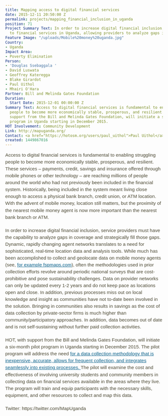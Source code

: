 ```yaml
---
title: Mapping access to digital financial services
date: 2015-12-11 20:50:00 Z
permalink: projects/mapping_financial_inclusion_in_uganda
position: 71
Project Summary Text: In order to increase digital financial inclusion, HOT maps access
  to financial services in Uganda, allowing providers to analyze gaps in coverage.
Feature Image: "/uploads/Mobile%20money%20uganda.jpg"
Country:
- Uganda
Impact Area:
- Poverty Elimination
Person:
- 'Douglas Ssebaggala '
- David Luswata
- Geoffrey Kateregga
- Blake Girardot
- Paul Uithol
- Mhairi O'Hara
Partner: Bill and Melinda Gates Foundation
Duration:
  Start Date: 2015-12-01 00:00:00 Z
Summary Text: Access to digital financial services is fundamental to enabling poor
  people to become more economically stable, prosperous, and resilient. HOT, with
  support from the Bill and Melinda Gates Foundation, will initiate a six-month pilot
  program in Uganda starting in December 2015.
HOT Involvement: Community Development
Link: http://mapuganda.org/
Contact: <a href="https://hotosm.org/users/paul_uithol">Paul Uithol</a>
created: 1449867016
---
```


<p style="transition: background-color 0.2s linear, border-color 0.2s linear, box-shadow 0.2s linear, color 0.2s linear, opacity 0.2s linear, text-shadow 0.2s linear, transform 0.2s linear; margin-top: 0px; margin-bottom: 20px; outline: 0px; font-stretch: inherit; font-size: 15.2px; line-height: 22.04px; font-family: bodyfont, Verdana, Helvetica, Arial, sans-serif; color: #4d4a35;">Access to digital financial services is fundamental to enabling struggling people to become more economically stable, prosperous, and resilient. These services – payments, credit, savings and insurance offered through mobile phones or other technology – are reaching millions of people around the world who had not previously been included in the financial system. Historically, being included in the system meant living close enough to access a physical bank branch, credit union, or ATM location. With the advent of mobile money, location still matters, but the proximity of the nearest mobile money agent is now more important than the nearest bank branch or ATM.</p><p style="transition: background-color 0.2s linear, border-color 0.2s linear, box-shadow 0.2s linear, color 0.2s linear, opacity 0.2s linear, text-shadow 0.2s linear, transform 0.2s linear; margin-top: 0px; margin-bottom: 20px; outline: 0px; font-stretch: inherit; font-size: 15.2px; line-height: 22.04px; font-family: bodyfont, Verdana, Helvetica, Arial, sans-serif; color: #4d4a35;">In order to increase digital financial inclusion, service providers must have the capability to analyze gaps in coverage and strategically fill those gaps. Dynamic, rapidly changing agent networks translates to a need for sophisticated, real-time location data and analysis tools. While much has been accomplished to collect and geolocate data on mobile money agents (see,&nbsp;<a style="transition: background-color 0.2s linear, border-color 0.2s linear, box-shadow 0.2s linear, color 0.2s linear, opacity 0.2s linear, text-shadow 0.2s linear, transform 0.2s linear; border-bottom-width: 1px; border-bottom-style: solid; border-bottom-color: rgba(11, 98, 139, 0); outline: 0px; font-style: inherit; font-variant: inherit; font-weight: inherit; font-stretch: inherit; font-size: inherit; line-height: inherit; font-family: inherit; color: #0b628b;" href="http://www.fspmaps.com/" target="_blank">for example fspmaps.com</a>), often the methodologies used in prior collection efforts revolve around periodic national surveys that are cost-prohibitive and pose sustainability challenges. Data on provider networks can only be updated every 1-2 years and do not keep pace as locations open and close. In addition, previous processes miss out on local knowledge and insight as communities have not to-date been involved in the solution. Bringing in communities also results in savings as the cost of data collection by private-sector firms is much higher than community/participatory approaches. In addition, data becomes out of date and is not self-sustaining without further paid collection activities.</p><p style="transition: background-color 0.2s linear, border-color 0.2s linear, box-shadow 0.2s linear, color 0.2s linear, opacity 0.2s linear, text-shadow 0.2s linear, transform 0.2s linear; margin-top: 0px; margin-bottom: 20px; outline: 0px; font-stretch: inherit; font-size: 15.2px; line-height: 22.04px; font-family: bodyfont, Verdana, Helvetica, Arial, sans-serif; color: #4d4a35;">HOT, with support from the Bill and Melinda Gates Foundation, will initiate a six-month pilot program in Uganda starting in December 2015. The pilot program will address the need&nbsp;<a style="transition: background-color 0.2s linear, border-color 0.2s linear, box-shadow 0.2s linear, color 0.2s linear, opacity 0.2s linear, text-shadow 0.2s linear, transform 0.2s linear; border-bottom-width: 1px; border-bottom-style: solid; border-bottom-color: rgba(11, 98, 139, 0); outline: 0px; font-style: inherit; font-variant: inherit; font-weight: inherit; font-stretch: inherit; font-size: inherit; line-height: inherit; font-family: inherit; color: #0b628b;" href="http://blogs.afi-global.org/2015/09/09/the-next-step-in-geospatial-data-for-financial-inclusion-putting-providers-front-and-center/" target="_blank">for a data collection methodology that is inexpensive, accurate, allows for frequent collection, and integrates seamlessly into existing processes.&nbsp;</a>The pilot will examine the cost and effectiveness of involving university students and community members in collecting data on financial services available in the areas where they live. The program will train and equip participants with the necessary skills, equipment, and other resources to collect and map this data.</p><p style="transition: background-color 0.2s linear, border-color 0.2s linear, box-shadow 0.2s linear, color 0.2s linear, opacity 0.2s linear, text-shadow 0.2s linear, transform 0.2s linear; margin-top: 0px; margin-bottom: 20px; outline: 0px; font-stretch: inherit; font-size: 15.2px; line-height: 22.04px; font-family: bodyfont, Verdana, Helvetica, Arial, sans-serif; color: #4d4a35;">Twitter: https://twitter.com/MapUganda</p>
